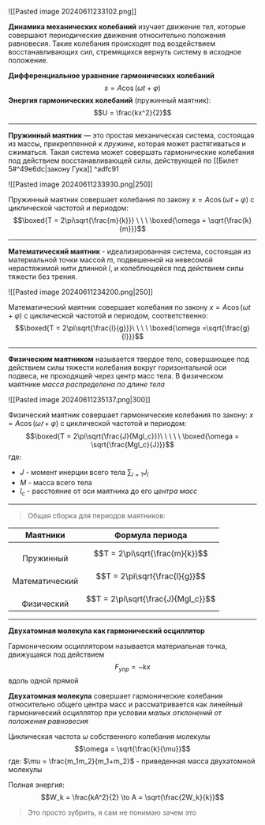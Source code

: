 ![[Pasted image 20240611233102.png]]

**Динамика механических колебаний** изучает движение тел, которые совершают периодические движения относительно положения равновесия. Такие колебания происходят под воздействием восстанавливающих сил, стремящихся вернуть систему в исходное положение.

**Дифференциальное уравнение гармонических колебаний**$$s = A\cos(\omega{t} + \varphi)$$
**Энергия гармонических колебаний** (пружинный маятник):
$$U = \frac{kx^2}{2}$$
___
**Пружинный маятник** — это простая механическая система, состоящая из массы, прикрепленной к *пружине*, которая может растягиваться и сжиматься. Такая система может совершать гармонические колебания под действием восстанавливающей силы, действующей по [[Билет 5#^49e6dc|закону Гука]] ^adfc91

![[Pasted image 20240611233930.png|250]]

Пружинный маятник совершает колебания по закону $x = A\cos(\omega{t} + \varphi)$ с циклической частотой и периодом: $$\boxed{T = 2\pi\sqrt{\frac{m}{k}}} \ \ \ \boxed{\omega = \sqrt{\frac{k}{m}}}$$
___
**Математический маятник** - идеализированная система, состоящая
из материальной точки массой $m$, подвешенной на невесомой нерастяжимой нити
длинной $l$, и колеблющейся под действием силы тяжести без трения. 

![[Pasted image 20240611234200.png|250]]

Математический маятник совершает колебания по закону $x = A\cos(\omega{t} + \varphi)$ с циклической частотой и периодом, соответственно: $$\boxed{T = 2\pi\sqrt{\frac{l}{g}}}\ \ \ \ \boxed{\omega =\sqrt{\frac{g}{l}}}$$
___
**Физическим маятником** называется твердое тело, совершающее под действием
силы тяжести колебания вокруг горизонтальной оси подвеса, не проходящей через
центр масс тела. В физическом маятнике *масса распределена по длине тела*

![[Pasted image 20240611235137.png|300]]

Физический маятник совершает гармонические колебания по закону: $x = A \cos(\omega{𝑡} + \varphi)$ с циклической частотой и периодом: $$\boxed{T = 2\pi\sqrt{\frac{J}{Mgl_c}}}\ \ \ \ \ \boxed{\omega = \sqrt{\frac{Mgl_c}{J}}}$$где: 

- $J$ - момент инерции всего тела $\sum_{i = 1}{J_i}$
- $M$ - масса всего тела
- $l_c$ - расстояние от оси маятника до его *центра масс*
___
> Общая сборка для периодов маятников:

|      Маятники      | Формула периода                    |
| :----------------: | ---------------------------------- |
|   <br>Пружинный    | $$T = 2\pi\sqrt{\frac{m}{k}}$$     |
| <br>Математический | $$T = 2\pi\sqrt{\frac{l}{g}}$$     |
|   <br>Физический   | $$T = 2\pi\sqrt{\frac{J}{Mgl_c}}$$ |

___
**Двухатомная молекула как гармонический осциллятор**

Гармоническим осциллятором называется материальная точка, движущаяся под действием $$F_{упр} = -kx$$вдоль одной прямой

**Двухатомная молекула** совершает гармонические колебания относительно общего центра масс и рассматривается как линейный гармонический осциллятор при условии *малых отклонений от положения равновесия*

Циклическая частота $\omega$ собственного колебания молекулы $$\omega = \sqrt{\frac{k}{\mu}}$$где: $\mu = \frac{m_1m_2}{m_1+m_2}$ - приведенная масса двухатомной молекулы

Полная энергия: $$W_k = \frac{kA^2}{2} \to A = \sqrt{\frac{2W_k}{k}}$$
> Это просто зубрить, я сам не понимаю зачем это

